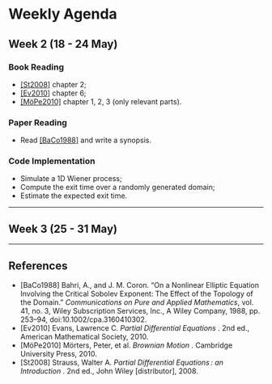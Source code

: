 # Weekly Agenda

<!-- WEEK 2 -->
## Week 2 (18 - 24 May)

### Book Reading
- [\[St2008\]](#St2008) chapter 2;
- [\[Ev2010\]](#Ev2010) chapter 6;
- [\[MöPe2010\]](#MöPe2010) chapter 1, 2, 3 (only relevant parts).

### Paper Reading
- Read [\[BaCo1988\]](#BaCo1988) and write a synopsis.

### Code Implementation
- Simulate a 1D Wiener process;
- Compute the exit time over a randomly generated domain;
- Estimate the expected exit time.

---

<!-- WEEK 3 -->
## Week 3 (25 - 31 May)

---

<!-- REFERENCES -->
## References
- <a name="BaCo1988"></a>\[BaCo1988\] Bahri, A., and J. M. Coron. “On a Nonlinear Elliptic Equation Involving the Critical Sobolev Exponent: The Effect of the Topology of the Domain.” *Communications on Pure and Applied Mathematics*, vol. 41, no. 3, Wiley Subscription Services, Inc., A Wiley Company, 1988, pp. 253–94, doi:10.1002/cpa.3160410302.
- <a name="Ev2010"></a>\[Ev2010\] Evans, Lawrence C. *Partial Differential Equations* . 2nd ed., American Mathematical Society, 2010.
- <a name="MöPe2010"></a>\[MöPe2010\] Mörters, Peter, et al. *Brownian Motion* . Cambridge University Press, 2010.
- <a name="St2008"></a>\[St2008\] Strauss, Walter A. *Partial Differential Equations : an Introduction* . 2nd ed., John Wiley \[distributor\], 2008.
